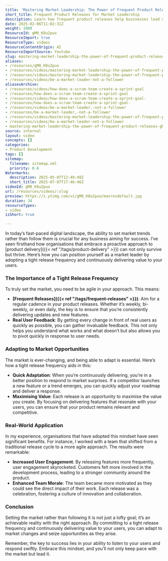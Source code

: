 ```yaml
---
title: 'Mastering Market Leadership: The Power of Frequent Product Releases'
short_title: Frequent Product Releases for Market Leadership
description: Learn how frequent product releases help businesses lead markets, adapt quickly to change, boost user engagement, and deliver continuous value in a fast-paced digital world.
date: 2025-02-06T11:02:31Z
weight: 1000
ResourceId: gM0_K8u2puo
ResourceImport: true
ResourceType: videos
ResourceContentOrigin: AI
ResourceImportSource: Youtube
slug: mastering-market-leadership-the-power-of-frequent-product-releases
aliases:
- /resources/gM0_K8u2puo
- /resources/videos/mastering-market-leadership-the-power-of-frequent-product-releases-gM0_K8u2puo
- /resources/videos/mastering-market-leadership-the-power-of-frequent-product-releases
- /resources/videos/be-a-market-leader-not-a-follower
aliasesArchive:
- /resources/videos/how-does-a-scrum-team-create-a-sprint-goal
- /resources/how-does-a-scrum-team-create-a-sprint-goal
- /resources/videos/how-does-a-scrum-team-create-a-sprint-goal-
- /resources/how-does-a-scrum-team-create-a-sprint-goal-
- /resources/videos/be-a-market-leader,-not-a-follower
- /resources/be-a-market-leader,-not-a-follower
- /resources/videos/mastering-market-leadership-the-power-of-frequent-product-releases
- /resources/videos/be-a-market-leader-not-a-follower
- mastering-market-leadership-the-power-of-frequent-product-releases-gM0_K8u2puo
source: internal
layout: video
concepts: []
categories:
- Product Development
tags: []
sitemap:
  filename: sitemap.xml
  priority: 0.6
Watermarks:
  description: 2025-05-07T12:49:48Z
  short_title: 2025-07-07T17:46:46Z
videoId: gM0_K8u2puo
url: /resources/videos/:slug
preview: https://i.ytimg.com/vi/gM0_K8u2puo/maxresdefault.jpg
duration: 34
resourceTypes:
- video
isShort: true

---
```

In today’s fast-paced digital landscape, the ability to set market trends rather than follow them is crucial for any business aiming for success. I’ve seen firsthand how organisations that embrace a proactive approach to [product delivery]({{< ref "/tags/product-delivery" >}}) can not only survive but thrive. Here’s how you can position yourself as a market leader by adopting a tight release frequency and continuously delivering value to your users.

### The Importance of a Tight Release Frequency

To truly set the market, you need to be agile in your approach. This means:

- **[Frequent Releases]({{< ref "/tags/frequent-releases" >}})**: Aim for a regular cadence in your product releases. Whether it’s weekly, bi-weekly, or even daily, the key is to ensure that you’re consistently delivering updates and new features.
- **Real User Feedback**: By getting every change in front of real users as quickly as possible, you can gather invaluable feedback. This not only helps you understand what works and what doesn’t but also allows you to pivot quickly in response to user needs.

### Adapting to Market Opportunities

The market is ever-changing, and being able to adapt is essential. Here’s how a tight release frequency aids in this:

- **Quick Adaptation**: When you’re continuously delivering, you’re in a better position to respond to market surprises. If a competitor launches a new feature or a trend emerges, you can quickly adjust your roadmap and deliver a response.
- **Maximising Value**: Each release is an opportunity to maximise the value you create. By focusing on delivering features that resonate with your users, you can ensure that your product remains relevant and competitive.

### Real-World Application

In my experience, organisations that have adopted this mindset have seen significant benefits. For instance, I worked with a team that shifted from a traditional release cycle to a more agile approach. The results were remarkable:

- **Increased User Engagement**: By releasing features more frequently, user engagement skyrocketed. Customers felt more involved in the development process, leading to a stronger community around the product.
- **Enhanced Team Morale**: The team became more motivated as they could see the direct impact of their work. Each release was a celebration, fostering a culture of innovation and collaboration.

### Conclusion

Setting the market rather than following it is not just a lofty goal; it’s an achievable reality with the right approach. By committing to a tight release frequency and continuously delivering value to your users, you can adapt to market changes and seize opportunities as they arise. 

Remember, the key to success lies in your ability to listen to your users and respond swiftly. Embrace this mindset, and you’ll not only keep pace with the market but lead it.
